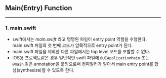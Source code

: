 ## Main(Entry) Function

---

### 1. main.swift

* swift에서는 *main.swift* 라고 명명된 파일이 entry point 역할을 수행한다. main.swift 파일의 첫 번째 코드가 암묵적으로 entry point가 된다.
* main.swift 파일을 제외한 다른 파일에서는 top level 코드를 포함할 수 없다.
* iOS용 프로젝트같은 경우 일반적인 swift 파일에 `@UIApplicationMain` 또는 `@main` 같은 annotation을 붙임으로써 컴파일러가 알아서 main entry point를 합성(synthesize)할 수 있도록 한다.
